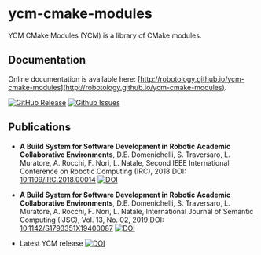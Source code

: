 ycm-cmake-modules
=================

YCM CMake Modules (YCM) is a library of CMake modules.

## Documentation

Online documentation is available here: [http://robotology.github.io/ycm-cmake-modules](http://robotology.github.io/ycm-cmake-modules).


[![GitHub Release](https://img.shields.io/github/release/robotology/ycm.svg)](http://github.com/robotology/ycm/releases) 
[![Github Issues](https://img.shields.io/github/issues/robotology/ycm.svg)](http://github.com/robotology/ycm/issues)


## Publications

* **A Build System for Software Development in Robotic Academic Collaborative Environments**,
  D.E. Domenichelli, S. Traversaro, L. Muratore, A. Rocchi, F. Nori, L. Natale,
  Second IEEE International Conference on Robotic Computing (IRC), 2018
  DOI: [10.1109/IRC.2018.00014](https://doi.org/10.1109/IRC.2018.00014)
  [![DOI](https://img.shields.io/badge/DOI-10.1109%2FIRC.2018.00014-blue.svg)](https://doi.org/10.1109/IRC.2018.00014)
* **A Build System for Software Development in Robotic Academic Collaborative Environments**,
  D.E. Domenichelli, S. Traversaro, L. Muratore, A. Rocchi, F. Nori, L. Natale,
  International Journal of Semantic Computing (IJSC), Vol. 13, No. 02, 2019
  DOI: [10.1142/S1793351X19400087](https://doi.org/10.1142/S1793351X19400087)
  [![DOI](https://img.shields.io/badge/DOI-10.1142%2FS1793351X19400087-blue.svg)](https://doi.org/10.1142/S1793351X19400087)

* Latest YCM release [![DOI](https://zenodo.org/badge/13105609.svg)](https://zenodo.org/badge/latestdoi/13105609)

